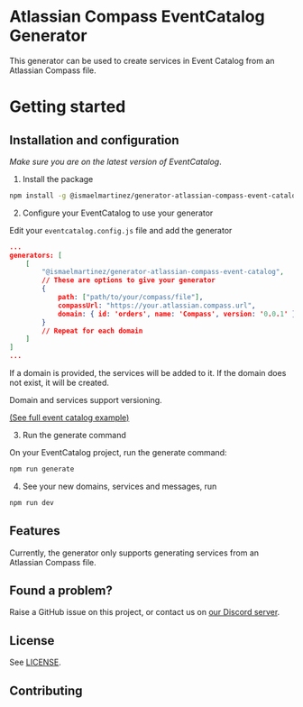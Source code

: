 # Atlassian Compass EventCatalog Generator

This generator can be used to create services in Event Catalog from an Atlassian Compass file.

# Getting started

## Installation and configuration

_Make sure you are on the latest version of EventCatalog_.

1. Install the package

```sh
npm install -g @ismaelmartinez/generator-atlassian-compass-event-catalog
```

2. Configure your EventCatalog to use your generator

Edit your `eventcatalog.config.js` file and add the generator

```json
...
generators: [
    [
        "@ismaelmartinez/generator-atlassian-compass-event-catalog",
        // These are options to give your generator
        {
            path: ["path/to/your/compass/file"],
            compassUrl: "https://your.atlassian.compass.url",
            domain: { id: 'orders', name: 'Compass', version: '0.0.1' }, //Optional
        }
        // Repeat for each domain
    ]
]
...
```

If a domain is provided, the services will be added to it. If the domain does not exist, it will be created.

Domain and services support versioning.

[(See full event catalog example)](examples/eventcatalog.config.js)

3. Run the generate command

On your EventCatalog project, run the generate command:

```sh
npm run generate
```

4. See your new domains, services and messages, run

```sh
npm run dev
```

## Features

Currently, the generator only supports generating services from an Atlassian Compass file.

## Found a problem?

Raise a GitHub issue on this project, or contact us on [our Discord server](https://discord.gg/3rjaZMmrAm).

## License

See [LICENSE](LICENSE).

## Contributing
